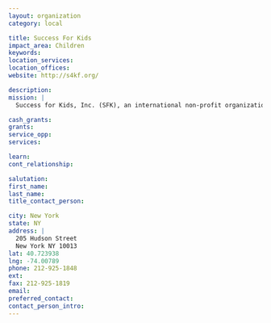 ```yaml
---
layout: organization
category: local

title: Success For Kids
impact_area: Children
keywords: 
location_services: 
location_offices: 
website: http://s4kf.org/

description: 
mission: |
  Success for Kids, Inc. (SFK), an international non-profit organization, is dedicated to empowering at-risk children and adolescents to become resilient, productive citizens by delivering innovative research-based programs that enhance four personal strengths (interpersonal skills, emotional intelligence, problem solving skills and self-sufficiency) and give students a greater sense of purpose in their lives. With a dedicated staff of more than 100, SFK is the largest international social emotional learning organization in the world. Since its inception in 2001, SFK has provided more than $25 million in programmatic support impacting more than 60,000 children and adolescents. SFK is a 501(c) (3), tax-exempt organization.

cash_grants: 
grants: 
service_opp: 
services: 

learn: 
cont_relationship: 

salutation: 
first_name: 
last_name: 
title_contact_person: 

city: New York
state: NY
address: |
  205 Hudson Street     
  New York NY 10013
lat: 40.723938
lng: -74.00789
phone: 212-925-1848
ext: 
fax: 212-925-1819
email: 
preferred_contact: 
contact_person_intro: 
---
```


